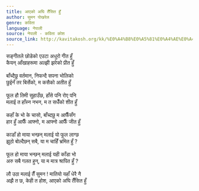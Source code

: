 ```yaml
---
title: आएको अघि तैँसित हुँ
author: सुमन पोखरेल
genre: कविता
language: नेपाली
source: नेपाली - कविता कोश
source_link: http://kavitakosh.org/kk/%E0%A4%B8%E0%A5%81%E0%A4%AE%E0%A4%A8_%E0%A4%AA%E0%A5%8B%E0%A4%96%E0%A4%B0%E0%A5%87%E0%A4%B2
---
```


सङ्गीतले छोडेको एउटा अधुरो गीत हुँ  
कैयन् आँखाहरूमा अल्झी झरेको प्रीत हुँ  
   
बाँच्दैछु वर्तमान, निफन्दै सपना भोलिको  
छुईनँ तर बिर्सेको, म कसैको अतीत हुँ  
   
फूल हौ तिमी सुहाउँछ, हाँसे पनि रोए पनि  
मलाई त हाँस्न नभन, म त सधैँको शीत हुँ  
   
कहाँ के भो के चासो, बाँच्दछु म आफैँसँग  
हार हुँ आफैँ आफ्नो, म आफ्नो आफैँ जीत हुँ  
   
काडाँ हो माया भन्छन्‌ मलाई यो फूल लाग्छ  
झुठो बोल्दैछन्‌ सबै, या म चाहिँ भ्रमित हुँ ?  
   
फूल हो माया भन्छन्‌ मलाई यही काँडा भो  
अरु सबै गलत हुन्‌, या म मात्र श्रापित हुँ ?  
   
लौ उठा मलाई तैँ सुमन ! मातियो यहाँ धेरै नै  
अझै त छ, केही त होश, आएको अघि तैँसित हुँ
